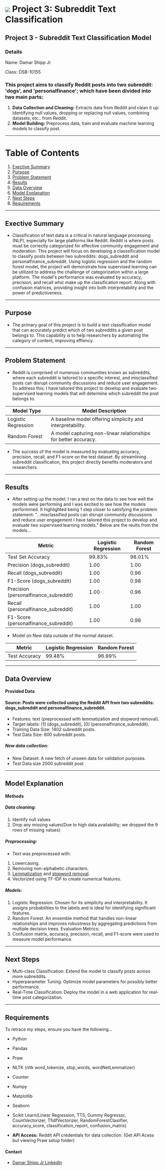 # ![](https://ga-dash.s3.amazonaws.com/production/assets/logo-9f88ae6c9c3871690e33280fcf557f33.png) Project 3: Subreddit Text Classification

## Project 3 - Subreddit Text Classification Model

### Details
Name: Damar Shipp Jr

Class: DSB-10155



### This project aims to classify Reddit posts into two subreddit: 'dogs', and 'personalfinance'; which have been divided into two main parts: 
1. **Data Collection and Cleaning:** Extracts data from Reddit and clean it up: Identifying null values, dropping or replacing null values, combining datasets, etc.. from Reddit.
1. **Model Building:** Preprocess data, train and evaluate machine learning models to classify post.


---


# Table of Contents

1. [Exective Summary](#exective-summary)
2. [Purpose](#purpose)
3. [Problem Statement](#problem_statement)
4. [Results](#results)
5. [Data Overview](#data_overview)
6. [Model Explanation](#model_explanation)
7. [Next Steps](#next_steps)
8. [Requirements](#requirements)

---
## Exective Summary

- Classification of text data is a critical in natural language processing (NLP), especially for large platforms like Reddit. Reddit is where posts must be correctly categorized for effective community engagement and moderation. This project will focus on developing a classsification model to classify posts between two subreddits: dogs_subreddit and personalfinance_subreddit. Using logistic regression and the random forest model, the project will demonstrate how supervised learning can be utilized to address the challenge of categorization within a large platform. The model's performance was evaluated by accuracy, precision, and recall whic make up the classification report. Along with confusion matrices, providing insight into both interpretability and the power of predictiveness.

---
## Purpose

- The primary goal of this project is to build a text classification model that can accurately predict which of two subreddits a given post belongs to. This capability is to help researchers by automating the category of content, improving effiency.

---

## Problem Statement

- Reddit is comprised of numerous communities known as subreddits, where each subreddit is tailored to a specific interest, and misclassified posts can disrupt community discussions and reduce user engagement. To address this; I have taliored this project to develop and evaluate two supervised learning models that will determine which subreddit the post belongs to.

| Model Type             | Model Description|  
|------------------------|-------------------------------------------------------|  
| Logistic Regression    | A baseline model offering simplicity and interpretability. |  
| Random Forest          | A model capturing non-linear relationships for better accuracy. |


- The success of the model is measured by evaluating accuracy, precision, recall, and F1-score on the test dataset. By streamlining subreddit classification, this project directly benefits moderators and researchers.

---
## Results

- After setting up the model; I ran a test on the data to see how well the models were performing and I was excited to see how the models performmed. It highlighted being 1 step closer to satisfying the problem statement: "...misclassified posts can disrupt community discussions and reduce user engagement I have taliored this project to develop and evaluate two supervised learning models." Below are the reults from the models...

| Metric                  | Logistic Regression | Random Forest  |  
|-------------------------|---------------------|----------------|  
| Test Set Accuracy       | 99.83%                | 98.01%            |  
| Precision (dogs_subreddit) | 1.00               | 1.00           |  
| Recall (dogs_subreddit)    | 1.00               | 0.96           |  
| F1-Score (dogs_subreddit)  | 1.00               | 0.98           |  
| Precision (personalfinance_subreddit) | 1.00                | 0.96           |  
| Recall (personalfinance_subreddit)    | 1.00               | 1.00           |  
| F1-Score (personalfinance_subreddit)  | 1.00               | 0.98           |

- Model on New data outside of the normal dataset.


| Metric                          | Logistic Regression       | Random Forest            |  
|-------------------------------|---------------------------|--------------------------|  
| Test Accuracy       | 99.48%            | 96.99%

---

## Data Overview 
#### Provided Data

#### Source: Posts were collected using the Reddit API from two subreddits: dogs_subreddit and personalfinance_subreddit.
- Features: text (preprocessed with lemmatization and stopword removal).
- Target labels: [1] (dogs_subreddit), [0] (personalfinance_subreddit).
- Training Data Size: 1402 subreddit posts.
- Test Data Size: 600 subreddit posts.
##### New data collection:
- New Dataset: A new fetch of unseen data for validation purposes.
- Test Data size 2000 subreddit post
---
## Model Explanation
#### Methods

##### Data cleaning:
1. Identify null values
1. Drop any missing values(Due to high data availability; we dropped the 9 rows of missing values)
##### Preprocessing:
- Text was preprocessed with:
1. Lowercasing.
1. Removing non-alphabetic characters.
1. [Lemmatization](Lemmatization) and [stopword removal](stopword_removal).
1. Vectorized using TF-IDF to create numerical features.
##### Models:
1. Logistic Regression: Chosen for its simplicity and interpretability. It assigns probabilities to the labels and is ideal for identifying significant features.
1. Random Forest: An ensemble method that handles non-linear relationships and improves robustness by aggregating predictions from multiple decision trees.
Evaluation Metrics:
1. Confusion matrix, accuracy, precision, recall, and F1-score were used to measure model performance.
---
## Next Steps
- Multi-class Classification: Extend the model to classify posts across more subreddits.
- Hyperparameter Tuning: Optimize model parameters for possibly better performance.
- Real-Time Classification: Deploy the model in a web application for real-time post categorization.
---
## Requirements
To retrace my steps, ensure you have the following...

- Python
  
- Pandas

- Praw

- NLTK (nltk word_tokenize, stop_words, wordNetLemmatizer)

- Counter
  
- Numpy
  
- Matplotlib
  
- Seaborn

- Scikit Learn(Linear Regression, TTS, Dummy Regressor, CountVectorizer, TfidfVectorizer, RandomForestClasiifier, accuracy_score, classification_report, confusion_matrix)

- **API Access:** Reddit API credentials for data collection. (Get API Acess but viewing Praw setup folder)

#### Contact
- [Damar Shipp Jr LinkedIn](www.linkedin.com/in/damar-shipp-jr-614b71186)
